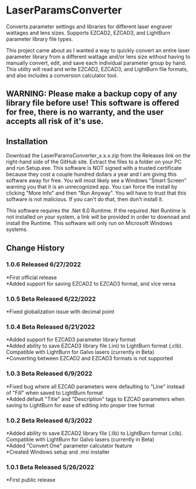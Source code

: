 # LaserParamsConverter
Converts parameter settings and libraries for different laser engraver wattages and lens sizes. Supports EZCAD2, EZCAD3, and LightBurn parameter library file types.

This project came about as I wanted a way to quickly convert an entire laser parameter library from a different wattage and/or lens size without having to manually convert, edit, and save each individual parameter group by hand. This utility will read and write EZCAD2, EZCAD3, and LightBurn file formats, and also includes a conversion calculator tool.

## WARNING: Please make a backup copy of any library file before use! This software is offered for free, there is no warranty, and the user accepts all risk of it's use.

## Installation  
Download the LaserParamsConverter_x.x.x.zip from the Releases link on the right-hand side of the GitHub site. Extract the files to a folder on your PC and run Setup.exe. This software is NOT signed with a trusted certificate because they cost a couple hundred dollars a year and I am giving this software away for free. You will most likely see a Windows "Smart Screen" warning you that it is an unrecognized app. You can force the install by clicking "More Info" and then "Run Anyway". You will have to trust that this software is not malicious. If you can't do that, then don't install it.

This software requires the .Net 6.0 Runtime. If the required .Net Runtime is not installed on your system, a link will be provided in order to downoad and install the Runtime. This software will only run on Microsoft Windows systems.

## Change History

### 1.0.6 Released 6/27/2022  
*First official release  
*Added support for saving EZCAD2 to EZCAD3 format, and vice versa  

### 1.0.5 Beta Released 6/22/2022  
*Fixed globalization issue with decimal point  

### 1.0.4 Beta Released 6/21/2022  
*Added support for EZCAD3 parameter library format  
*Added ability to save EZCAD3 library file (.ini) to LightBurn format (.clb). Compatible with LightBurn for Galvo lasers (currently in Beta)  
*Converting between EZCAD2 and EZCAD3 formats is not supported  

### 1.0.3 Beta Released 6/9/2022  
*Fixed bug where all EZCAD parameters were defaulting to "Line" instead of "Fill" when saved to LightBurn format  
*Added default "Title" and "Description" tags to EZCAD parameters when saving to LightBurn for ease of editing into proper tree format  

### 1.0.2 Beta Released 6/3/2022  
*Added ability to save EZCAD2 library file (.lib) to LightBurn format (.clb). Compatible with LightBurn for Galvo lasers (currently in Beta)  
*Added "Convert One" parameter calculator feature  
*Created Windows setup and .msi installer  

### 1.0.1 Beta Released 5/26/2022  
*First public release  
